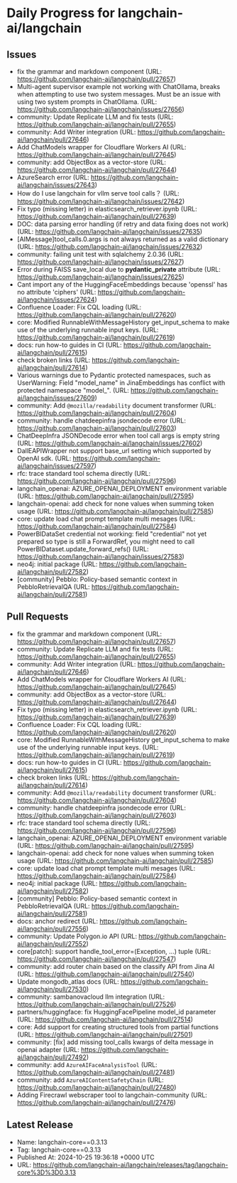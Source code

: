 # Daily Progress for langchain-ai/langchain

## Issues
- fix the grammar and markdown component (URL: https://github.com/langchain-ai/langchain/pull/27657)
- Multi-agent supervisor example not working with ChatOllama, breaks when attempting to use two system messages. Must be an issue with using two system prompts in ChatOllama. (URL: https://github.com/langchain-ai/langchain/issues/27656)
- community: Update Replicate LLM and fix tests (URL: https://github.com/langchain-ai/langchain/pull/27655)
- community: Add Writer integration (URL: https://github.com/langchain-ai/langchain/pull/27646)
- Add ChatModels wrapper for Cloudflare Workers AI (URL: https://github.com/langchain-ai/langchain/pull/27645)
- community: add ObjectBox as a vector-store (URL: https://github.com/langchain-ai/langchain/pull/27644)
- AzureSearch error (URL: https://github.com/langchain-ai/langchain/issues/27643)
- How do I use langchain for vllm serve tool calls？ (URL: https://github.com/langchain-ai/langchain/issues/27642)
- Fix typo (missing letter) in elasticsearch_retriever.ipynb (URL: https://github.com/langchain-ai/langchain/pull/27639)
- DOC: data parsing error handling (if retry and data fixing does not work) (URL: https://github.com/langchain-ai/langchain/issues/27635)
- [AIMessage]tool_calls.0.args is not always returned as a valid dictionary (URL: https://github.com/langchain-ai/langchain/issues/27632)
- community: failing unit test with sqlalchemy 2.0.36 (URL: https://github.com/langchain-ai/langchain/issues/27627)
- Error during FAISS save_local due to __pydantic_private__ attribute (URL: https://github.com/langchain-ai/langchain/issues/27625)
- Cant import any of the HuggingFaceEmbeddings because 'openssl' has no attribute 'ciphers' (URL: https://github.com/langchain-ai/langchain/issues/27624)
- Confluence Loader: Fix CQL loading (URL: https://github.com/langchain-ai/langchain/pull/27620)
- core: Modified RunnableWithMessageHistory get_input_schema to make use of the underlying runnable input keys. (URL: https://github.com/langchain-ai/langchain/pull/27619)
- docs: run how-to guides in CI (URL: https://github.com/langchain-ai/langchain/pull/27615)
- check broken links (URL: https://github.com/langchain-ai/langchain/pull/27614)
- Various warnings due to Pydantic protected namespaces, such as UserWarning: Field "model_name" in JinaEmbeddings has conflict with protected namespace "model_". (URL: https://github.com/langchain-ai/langchain/issues/27609)
- community: Add `@mozilla/readability` document transformer (URL: https://github.com/langchain-ai/langchain/pull/27604)
- community: handle chatdeepinfra jsondecode error (URL: https://github.com/langchain-ai/langchain/pull/27603)
- ChatDeepInfra JSONDecode error when tool call args is empty string (URL: https://github.com/langchain-ai/langchain/issues/27602)
- DallEAPIWrapper not support base_url setting which supported by OpenAI sdk. (URL: https://github.com/langchain-ai/langchain/issues/27597)
- rfc: trace standard tool schema directly (URL: https://github.com/langchain-ai/langchain/pull/27596)
- langchain_openai: AZURE_OPENAI_DEPLOYMENT environment variable (URL: https://github.com/langchain-ai/langchain/pull/27595)
- langchain-openai: add check for none values when summing token usage (URL: https://github.com/langchain-ai/langchain/pull/27585)
- core: update load chat prompt template multi mesages (URL: https://github.com/langchain-ai/langchain/pull/27584)
- PowerBIDataSet credential not working: field "credential" not yet prepared so type is still a ForwardRef, you might need to call PowerBIDataset.update_forward_refs() (URL: https://github.com/langchain-ai/langchain/issues/27583)
- neo4j: initial package (URL: https://github.com/langchain-ai/langchain/pull/27582)
- [community] Pebblo: Policy-based semantic context in PebbloRetrievalQA (URL: https://github.com/langchain-ai/langchain/pull/27581)

## Pull Requests
- fix the grammar and markdown component (URL: https://github.com/langchain-ai/langchain/pull/27657)
- community: Update Replicate LLM and fix tests (URL: https://github.com/langchain-ai/langchain/pull/27655)
- community: Add Writer integration (URL: https://github.com/langchain-ai/langchain/pull/27646)
- Add ChatModels wrapper for Cloudflare Workers AI (URL: https://github.com/langchain-ai/langchain/pull/27645)
- community: add ObjectBox as a vector-store (URL: https://github.com/langchain-ai/langchain/pull/27644)
- Fix typo (missing letter) in elasticsearch_retriever.ipynb (URL: https://github.com/langchain-ai/langchain/pull/27639)
- Confluence Loader: Fix CQL loading (URL: https://github.com/langchain-ai/langchain/pull/27620)
- core: Modified RunnableWithMessageHistory get_input_schema to make use of the underlying runnable input keys. (URL: https://github.com/langchain-ai/langchain/pull/27619)
- docs: run how-to guides in CI (URL: https://github.com/langchain-ai/langchain/pull/27615)
- check broken links (URL: https://github.com/langchain-ai/langchain/pull/27614)
- community: Add `@mozilla/readability` document transformer (URL: https://github.com/langchain-ai/langchain/pull/27604)
- community: handle chatdeepinfra jsondecode error (URL: https://github.com/langchain-ai/langchain/pull/27603)
- rfc: trace standard tool schema directly (URL: https://github.com/langchain-ai/langchain/pull/27596)
- langchain_openai: AZURE_OPENAI_DEPLOYMENT environment variable (URL: https://github.com/langchain-ai/langchain/pull/27595)
- langchain-openai: add check for none values when summing token usage (URL: https://github.com/langchain-ai/langchain/pull/27585)
- core: update load chat prompt template multi mesages (URL: https://github.com/langchain-ai/langchain/pull/27584)
- neo4j: initial package (URL: https://github.com/langchain-ai/langchain/pull/27582)
- [community] Pebblo: Policy-based semantic context in PebbloRetrievalQA (URL: https://github.com/langchain-ai/langchain/pull/27581)
- docs: anchor redirect (URL: https://github.com/langchain-ai/langchain/pull/27556)
- community: Update Polygon.io API (URL: https://github.com/langchain-ai/langchain/pull/27552)
- core[patch]: support handle_tool_error=(Exception, ...) tuple (URL: https://github.com/langchain-ai/langchain/pull/27547)
- community: add router chain based on the classify API from Jina AI (URL: https://github.com/langchain-ai/langchain/pull/27540)
- Update mongodb_atlas docs (URL: https://github.com/langchain-ai/langchain/pull/27530)
- community: sambanovacloud llm integration (URL: https://github.com/langchain-ai/langchain/pull/27526)
- partners/huggingface: fix HuggingFacePipeline model_id parameter (URL: https://github.com/langchain-ai/langchain/pull/27514)
- core: Add support for creating structured tools from partial functions (URL: https://github.com/langchain-ai/langchain/pull/27501)
- community: [fix] add missing tool_calls kwargs of delta message in openai adapter (URL: https://github.com/langchain-ai/langchain/pull/27492)
- community: add `AzureAIFaceAnalysisTool` (URL: https://github.com/langchain-ai/langchain/pull/27481)
- community: add `AzureAIContentSafetyChain` (URL: https://github.com/langchain-ai/langchain/pull/27480)
- Adding Firecrawl webscraper tool to langchain-community (URL: https://github.com/langchain-ai/langchain/pull/27476)

## Latest Release
- Name: langchain-core==0.3.13
- Tag: langchain-core==0.3.13
- Published At: 2024-10-25 19:36:18 +0000 UTC
- URL: https://github.com/langchain-ai/langchain/releases/tag/langchain-core%3D%3D0.3.13
